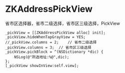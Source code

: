 # ZKAddressPickView
省市区选择器，省市二级选择，省市区三级选择，PickView

    _pickView = [[ZKAddressPickView alloc] init];
    _pickView.hideWhenTapGrayView = YES;
    //_pickView.columns = 2;    // 省市二级选择
    _pickView.columns = 3;  // 省市区三级选择
    _pickView.pickBlock = ^(NSDictionary *dic) {
        NSLog(@"所选地址:%@",dic);
    };
    [_pickView showInView:self.view];
